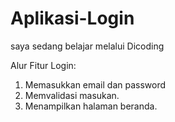 # Aplikasi-Login
saya sedang belajar melalui Dicoding

Alur Fitur Login:
1. Memasukkan email dan password
2. Memvalidasi masukan.
3. Menampilkan halaman beranda.

